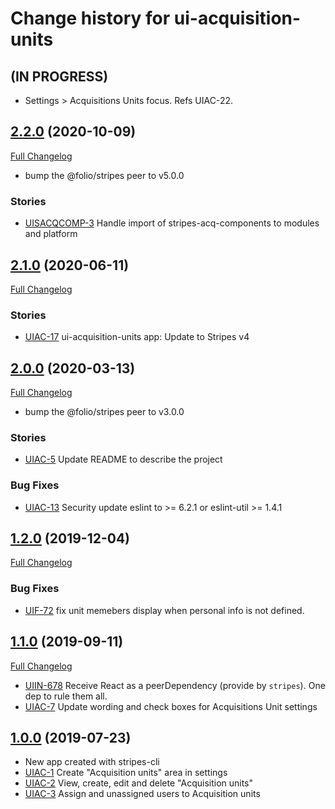 # Change history for ui-acquisition-units

## (IN PROGRESS)

* Settings > Acquisitions Units focus. Refs UIAC-22.

## [2.2.0](https://github.com/folio-org/ui-acquisition-units/tree/v2.1.0) (2020-10-09)
[Full Changelog](https://github.com/folio-org/ui-acquisition-units/compare/v2.1.0...v2.2.0)

* bump the @folio/stripes peer to v5.0.0

### Stories
* [UISACQCOMP-3](https://issues.folio.org/browse/UISACQCOMP-3) Handle import of stripes-acq-components to modules and platform

## [2.1.0](https://github.com/folio-org/ui-acquisition-units/tree/v2.1.0) (2020-06-11)
[Full Changelog](https://github.com/folio-org/ui-acquisition-units/compare/v2.0.0...v2.1.0)

### Stories
* [UIAC-17](https://issues.folio.org/browse/UIAC-17) ui-acquisition-units app: Update to Stripes v4

## [2.0.0](https://github.com/folio-org/ui-acquisition-units/tree/v2.0.0) (2020-03-13)
[Full Changelog](https://github.com/folio-org/ui-acquisition-units/compare/v1.2.0...v2.0.0)

* bump the @folio/stripes peer to v3.0.0

### Stories
* [UIAC-5](https://issues.folio.org/browse/UIAC-5) Update README to describe the project

### Bug Fixes
* [UIAC-13](https://issues.folio.org/browse/UIAC-13) Security update eslint to >= 6.2.1 or eslint-util >= 1.4.1

## [1.2.0](https://github.com/folio-org/ui-acquisition-units/tree/v1.2.0) (2019-12-04)
[Full Changelog](https://github.com/folio-org/ui-acquisition-units/compare/v1.1.0...v1.2.0)

### Bug Fixes
* [UIF-72](https://issues.folio.org/browse/UIF-72) fix unit memebers display when personal info is not defined.

## [1.1.0](https://github.com/folio-org/ui-acquisition-units/tree/v1.1.0) (2019-09-11)
[Full Changelog](https://github.com/folio-org/ui-acquisition-units/compare/v1.0.0...v1.1.0)

* [UIIN-678](https://issues.folio.org/browse/UIIN-678) Receive React as a peerDependency (provide by `stripes`). One dep to rule them all.
* [UIAC-7](https://issues.folio.org/browse/UIAC-7) Update wording and check boxes for Acquisitions Unit settings

## [1.0.0](https://github.com/folio-org/ui-acquisition-units/tree/v1.0.0) (2019-07-23)

* New app created with stripes-cli
* [UIAC-1](https://issues.folio.org/browse/UIAC-1) Create "Acquisition units" area in settings
* [UIAC-2](https://issues.folio.org/browse/UIAC-2) View, create, edit and delete "Acquisition units"
* [UIAC-3](https://issues.folio.org/browse/UIAC-3) Assign and unassigned users to Acquisition units
